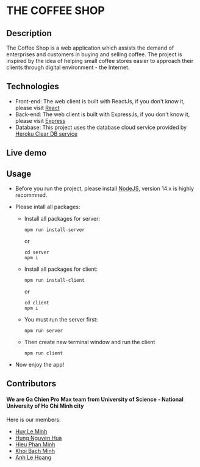 # THE COFFEE SHOP

## Description
The Coffee Shop is a web application which assists the demand of enterprises and customers in buying and selling coffee. The project is inspired by the idea of helping small coffee stores easier to approach their clients through digital environment - the Internet.

## Technologies
* Front-end: The web client is built with ReactJs, if you don't know it, please visit [React](https://reactjs.org/)
* Back-end: The web client is built with ExpressJs, if you don't know it, please visit [Express](https://expressjs.com/)
* Database: This project uses the database cloud service provided by [Heroku Clear DB service](https://elements.heroku.com/addons/cleardb)

## Live demo

## Usage
* Before you run the project, please install [NodeJS](https://nodejs.org/en/), version 14.x is highly recommned.

* Please intall all packages:

    * Install all packages for server:
        ```
        npm run install-server
        ```
        or
        ```
        cd server
        npm i
        ```
    * Install all packages for client:

        ```
        npm run install-client
        ```
        or
        ```
        cd client
        npm i
        ```

    *  You must run the server first:
        ```
        npm run server
        ```
    *  Then create new terminal window and run the client
        ```
        npm run client
        ```
* Now enjoy the app!

## Contributors
#### We are Ga Chien Pro Max team from University of Science - National University of Ho Chi Minh city
Here is our members:
* [Huy Le Minh](https://github.com/huyleminh)
* [Hung Nguyen Hua](https://github.com/huahungnguyen121)
* [Hieu Phan Minh](https://github.com/binhhieutu)
* [Khoi Bach Minh](https://github.com/khoicrtp)
* [Anh Le Hoang](https://github.com/anhle199)
